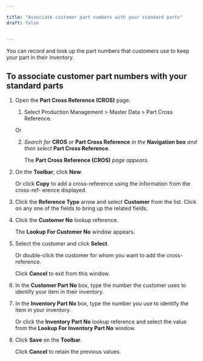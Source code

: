 ```yaml
---

title: "Associate customer part numbers with your standard parts"
draft: false


---
```


You can record and look up the part numbers that customers use to keep your part in their inventory.

## To associate customer part numbers with your standard parts

1.  Open the **Part Cross Reference (CROS)** page.

    1.  Select Production Management > Master Data > Part Cross Reference.

    Or

    2.  *Search for* **CROS** *or* **Part Cross Reference** *in the* **Navigation box** *and then select* **Part Cross Reference**.

        The **Part Cross Reference (CROS)** *page appears.*

2.  On the **Toolbar**, click **New**.

    Or click **Copy** to add a cross-reference using the information from the cross-ref- erence displayed.

3.  Click the **Reference Type** arrow and select **Customer** from the list. Click on any one of the fields to bring up the related fields.

4.  Click the **Customer No** lookup reference.

    The **Lookup For Customer No** window appears.

5.  Select the customer and click **Select**.

    Or double-click the customer for whom you want to add the cross-reference. 
    
    Click **Cancel** to exit from this window.

6.  In the **Customer Part No** box, type the number the customer uses to identify your item in their inventory.

7.  In the **Inventory Part No** box, type the number you use to identify the item in your inventory.

    Or click the **Inventory Part No** lookup reference and select the value from the **Lookup For Inventory Part No** window.

8.  Click **Save** on the **Toolbar**.

    Click **Cancel** to retain the previous values.